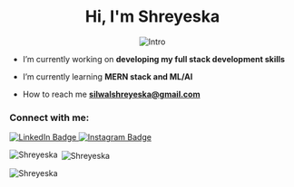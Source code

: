 <h1 align="center">Hi, I'm Shreyeska</h1>
<!-- <h3 align="center">A learner</h3> -->
<p align="center">
<img src="https://readme-typing-svg.herokuapp.com?vCenter=true&amp;lines=Stumbling+And+Learning+About+Web" alt="Intro" >

- I’m currently working on **developing my full stack development skills**

- I’m currently learning **MERN stack and ML/AI**

- How to reach me **silwalshreyeska@gmail.com**

<h3 align="left">Connect with me:</h3>
<div id="badges" >
  <a href="https://www.linkedin.com/in/Shreyeska/">
    <img src="https://img.shields.io/badge/LinkedIn-blue?style=for-the-badge&logo=linkedin&logoColor=white" alt="LinkedIn Badge"/>
  </a>
  <a href="https://www.youtube.com/watch?v=dQw4w9WgXcQ&ab_channel=RickAstley">
    <img src="https://img.shields.io/badge/Instagram-%23E4405F.svg?style=for-the-badge&logo=Instagram&logoColor=white" alt="Instagram Badge"/>
  </a>
</div>



<p><img align="left" src="https://github-readme-stats.vercel.app/api/top-langs?username=Shreyeska&show_icons=true&locale=en&layout=compact&theme=transparent" alt="Shreyeska" /></p>

<p>&nbsp;<img align="center" src="https://github-readme-stats.vercel.app/api?username=Shreyeska&show_icons=true&locale=en&theme=transparent" alt="Shreyeska" /></p>

<p><img align="center" src="https://github-readme-streak-stats.herokuapp.com/?user=Shreyeska&theme=transparent" alt="Shreyeska" /></p>

